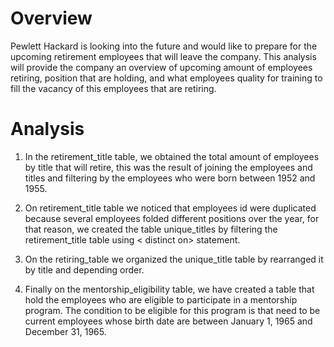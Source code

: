 # Overview
Pewlett Hackard is looking into the future and would like to prepare for the upcoming retirement employees that will leave the company. This analysis will provide the company an overview of upcoming amount of employees retiring, position that are holding, and what employees quality for training to fill the vacancy of this employees that are retiring. 

# Analysis

1. In the retirement_title table, we obtained the total amount of employees by title that will retire, this was the result of  joining the employees and titles and filtering by the employees who were born between 1952 and 1955. 

2. On retirement_title table we noticed that employees id were duplicated because several employees folded different positions over the year, for that reason, we created the table unique_titles by filtering the retirement_title table using < distinct on> statement. 

3. On the retiring_table we organized the unique_title table by rearranged it by title and depending order. 

4. Finally on the mentorship_eligibility table, we have created a table that hold the employees who are eligible to participate in a mentorship program. The condition to be eligible for this program is that need to be current employees whose birth date are between January 1, 1965 and December 31, 1965.
